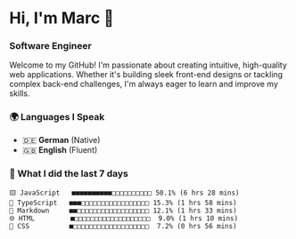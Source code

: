 # Hi, I'm Marc 👋 
### Software Engineer

Welcome to my GitHub! I'm passionate about creating intuitive, high-quality web applications. Whether it's building sleek front-end designs or tackling complex back-end challenges, I'm always eager to learn and improve my skills.  

### 🌍 Languages I Speak  
- 🇩🇪 **German** (Native)  
- 🇬🇧 **English** (Fluent)

### 🤯 What I did the last 7 days

```
🟨 JavaScript   ■■■■■■■■■■□□□□□□□□□□ 50.1% (6 hrs 28 mins)
🔷 TypeScript   ■■■□□□□□□□□□□□□□□□□□ 15.3% (1 hrs 58 mins)
📝 Markdown     ■■□□□□□□□□□□□□□□□□□□ 12.1% (1 hrs 33 mins)
🌐 HTML         ■□□□□□□□□□□□□□□□□□□□  9.0% (1 hrs 10 mins)
🎨 CSS          ■□□□□□□□□□□□□□□□□□□□  7.2% (0 hrs 56 mins)
```